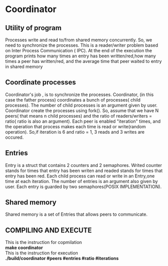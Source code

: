 #  Coordinator

## Utility of program
 
  Processes  write and read to/from  shared memory concurrently. So, we need to synchronize  the processes.
  This is a reader/writer problem based on Inter Process Communication ( IPC). At the end of the execution the program prints how many times an entry has been written/red,how many times a peer has written/red, and the average time that peer waited to entry in shared memory  


## Coordinate processes
  Coordinator's job , is to  synchronize the processes.
  Coordinator, (in this case the father process) coordinates a bunch of processes( child processes). The number of child processes is
  an argument given by user. Coordinator create the processes  using  fork(). 
  So, assume that we have N peers( that means n child processes) and the ratio of readers/writers = ratio( ratio is also an argument).
  Each peer is enabled "iteration" times, and the operation that  process makes each time is read or write(random operation).
  So,if iteration is 6 and ratio = 1,  3 reads and 3 writes are occured.

##  Entries

  Entry is a struct that contains 2 counters and 2 semaphores. Writed counter stands for  times that entry has been writen and readed     stands for 
  times that entry has been red.
  Each child process can read or write in an Entry,one time at each iteration.
  The number of entries is  an argument also given by user.
  Each entry is guarded by two semaphores(POSIX IMPLEMENTATION).


##  Shared memory
  Shared memory is  a set of Entries that allows peers to communicate. 
  
##  COMPILING AND EXECUTE   
   This is the instruction for copmilation  
   **make coordinator**   
   This is the instruction for execution    
   **./build/coordinator  #peers #entries #ratio #iterations**
   









